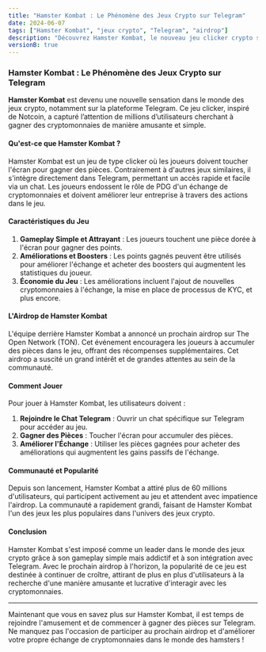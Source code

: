 ```yaml
---
title: "Hamster Kombat : Le Phénomène des Jeux Crypto sur Telegram"
date: 2024-06-07
tags: ["Hamster Kombat", "jeux crypto", "Telegram", "airdrop"]
description: "Découvrez Hamster Kombat, le nouveau jeu clicker crypto sur Telegram qui révolutionne le marché et attire des millions d'utilisateurs avec son prochain airdrop sur TON."
versionB: true
---
```


### Hamster Kombat : Le Phénomène des Jeux Crypto sur Telegram

**Hamster Kombat** est devenu une nouvelle sensation dans le monde des jeux crypto, notamment sur la plateforme Telegram. Ce jeu clicker, inspiré de Notcoin, a capturé l’attention de millions d’utilisateurs cherchant à gagner des cryptomonnaies de manière amusante et simple.

#### Qu'est-ce que Hamster Kombat ?

Hamster Kombat est un jeu de type clicker où les joueurs doivent toucher l'écran pour gagner des pièces. Contrairement à d'autres jeux similaires, il s'intègre directement dans Telegram, permettant un accès rapide et facile via un chat. Les joueurs endossent le rôle de PDG d'un échange de cryptomonnaies et doivent améliorer leur entreprise à travers des actions dans le jeu.

#### Caractéristiques du Jeu

1. **Gameplay Simple et Attrayant** : Les joueurs touchent une pièce dorée à l'écran pour gagner des points.
2. **Améliorations et Boosters** : Les points gagnés peuvent être utilisés pour améliorer l'échange et acheter des boosters qui augmentent les statistiques du joueur.
3. **Économie du Jeu** : Les améliorations incluent l'ajout de nouvelles cryptomonnaies à l'échange, la mise en place de processus de KYC, et plus encore.

#### L'Airdrop de Hamster Kombat

L'équipe derrière Hamster Kombat a annoncé un prochain airdrop sur The Open Network (TON). Cet événement encouragera les joueurs à accumuler des pièces dans le jeu, offrant des récompenses supplémentaires. Cet airdrop a suscité un grand intérêt et de grandes attentes au sein de la communauté.

#### Comment Jouer

Pour jouer à Hamster Kombat, les utilisateurs doivent :

1. **Rejoindre le Chat Telegram** : Ouvrir un chat spécifique sur Telegram pour accéder au jeu.
2. **Gagner des Pièces** : Toucher l'écran pour accumuler des pièces.
3. **Améliorer l'Échange** : Utiliser les pièces gagnées pour acheter des améliorations qui augmentent les gains passifs de l'échange.

#### Communauté et Popularité

Depuis son lancement, Hamster Kombat a attiré plus de 60 millions d'utilisateurs, qui participent activement au jeu et attendent avec impatience l'airdrop. La communauté a rapidement grandi, faisant de Hamster Kombat l'un des jeux les plus populaires dans l'univers des jeux crypto.

#### Conclusion

Hamster Kombat s'est imposé comme un leader dans le monde des jeux crypto grâce à son gameplay simple mais addictif et à son intégration avec Telegram. Avec le prochain airdrop à l'horizon, la popularité de ce jeu est destinée à continuer de croître, attirant de plus en plus d'utilisateurs à la recherche d'une manière amusante et lucrative d'interagir avec les cryptomonnaies.

---

Maintenant que vous en savez plus sur Hamster Kombat, il est temps de rejoindre l'amusement et de commencer à gagner des pièces sur Telegram. Ne manquez pas l'occasion de participer au prochain airdrop et d'améliorer votre propre échange de cryptomonnaies dans le monde des hamsters !